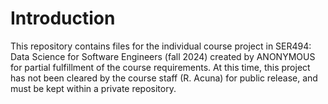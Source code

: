 # Introduction
This repository contains files for the individual course project in
SER494: Data Science for Software Engineers (fall 2024) created
by ANONYMOUS for partial fulfillment of the course requirements.
At this time, this project has not been cleared by the course staff (R. Acuna) for
public release, and must be kept within a private repository.
